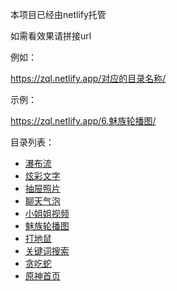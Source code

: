 本项目已经由netlify托管

如需看效果请拼接url

例如：

https://zql.netlify.app/对应的目录名称/

示例：

https://zql.netlify.app/6.魅族轮播图/

目录列表：
- [瀑布流](https://zql.netlify.app/1.瀑布流)
- [炫彩文字](https://zql.netlify.app/2.炫彩文字)
- [抽屉照片](https://zql.netlify.app/3.抽屉照片)
- [聊天气泡](https://zql.netlify.app/4.聊天气泡)
- [小姐姐视频](https://zql.netlify.app/5.小姐姐视频)
- [魅族轮播图](https://zql.netlify.app/6.魅族轮播图)
- [打地鼠](https://zql.netlify.app/7.打地鼠)
- [关键词搜索](https://zql.netlify.app/8.关键词搜索)
- [贪吃蛇](https://zql.netlify.app/9.贪吃蛇)
- [原神首页](https://zql.netlify.app/10.原神首页)
